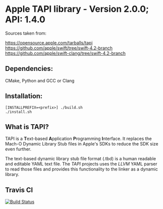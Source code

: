 # Apple TAPI library - Version 2.0.0; API: 1.4.0 # 

Sources taken from: 

https://opensource.apple.com/tarballs/tapi  
https://github.com/apple/swift/tree/swift-4.2-branch  
https://github.com/apple/swift-clang/tree/swift-4.2-branch  

## Dependencies: ##

CMake, Python and GCC or Clang

## Installation: ##

    [INSTALLPREFIX=<prefix>] ./build.sh  
    ./install.sh

## What is TAPI? ##

TAPI is a **T**ext-based **A**pplication **P**rogramming **I**nterface. It
replaces the Mach-O Dynamic Library Stub files in Apple's SDKs to reduce the SDK
size even further.

The text-based dynamic library stub file format (.tbd) is a human readable and
editable YAML text file. The _TAPI_ projects uses the _LLVM_ YAML parser to read
those files and provides this functionality to the linker as a dynamic library.

## Travis CI ##

[![Build Status](https://travis-ci.org/tpoechtrager/apple-libtapi.svg?branch=2.0.0)](https://travis-ci.org/tpoechtrager/apple-libtapi)
